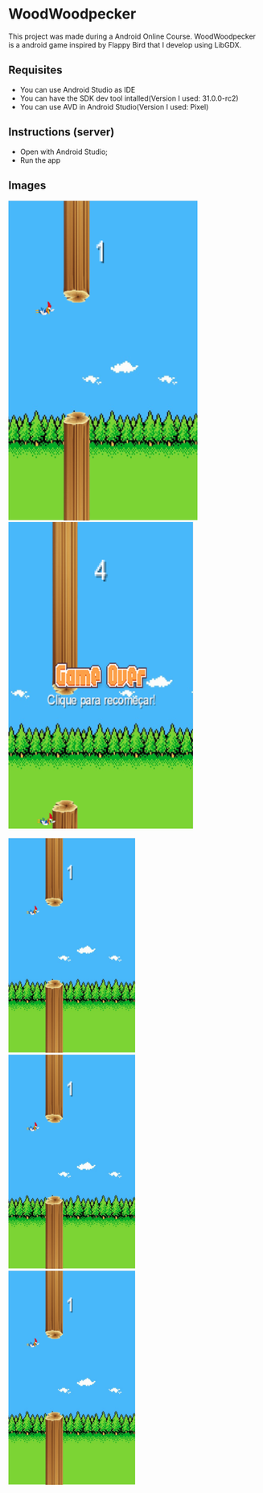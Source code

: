 

# WoodWoodpecker
This project was made during a Android Online Course. WoodWoodpecker is a android game inspired by Flappy Bird that I develop using LibGDX.

## Requisites
- You can use Android Studio as IDE
- You can have the SDK dev tool intalled(Version I used: 31.0.0-rc2)
- You can use AVD in Android Studio(Version I used: Pixel)

## Instructions (server)
- Open with Android Studio;
- Run the app

## Images
![](https://github.com/brunin-cps/WoodWoodpecker/blob/main/WoodPecker/android/assets/print1.png)
![](https://github.com/brunin-cps/WoodWoodpecker/blob/main/WoodPecker/android/assets/print2.png)

<div class="row">
  <div class="column">
    <img src="https://github.com/brunin-cps/WoodWoodpecker/blob/main/WoodPecker/android/assets/print1.png" alt="Snow" style="width:50%">
  </div>
  <div class="column">
    <img src="https://github.com/brunin-cps/WoodWoodpecker/blob/main/WoodPecker/android/assets/print1.png" alt="Forest" style="width:50%">
  </div>
  <div class="column">
    <img src="https://github.com/brunin-cps/WoodWoodpecker/blob/main/WoodPecker/android/assets/print1.png" alt="Mountains" style="width:50%">
  </div>
</div>

